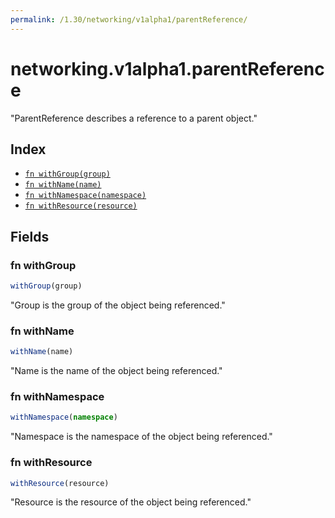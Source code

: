```yaml
---
permalink: /1.30/networking/v1alpha1/parentReference/
---
```


# networking.v1alpha1.parentReference

"ParentReference describes a reference to a parent object."

## Index

* [`fn withGroup(group)`](#fn-withgroup)
* [`fn withName(name)`](#fn-withname)
* [`fn withNamespace(namespace)`](#fn-withnamespace)
* [`fn withResource(resource)`](#fn-withresource)

## Fields

### fn withGroup

```ts
withGroup(group)
```

"Group is the group of the object being referenced."

### fn withName

```ts
withName(name)
```

"Name is the name of the object being referenced."

### fn withNamespace

```ts
withNamespace(namespace)
```

"Namespace is the namespace of the object being referenced."

### fn withResource

```ts
withResource(resource)
```

"Resource is the resource of the object being referenced."